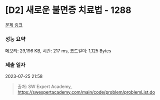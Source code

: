 # [D2] 새로운 불면증 치료법 - 1288 

[문제 링크](https://swexpertacademy.com/main/code/problem/problemDetail.do?contestProbId=AV18_yw6I9MCFAZN) 

### 성능 요약

메모리: 29,196 KB, 시간: 217 ms, 코드길이: 1,125 Bytes

### 제출 일자

2023-07-25 21:58



> 출처: SW Expert Academy, https://swexpertacademy.com/main/code/problem/problemList.do